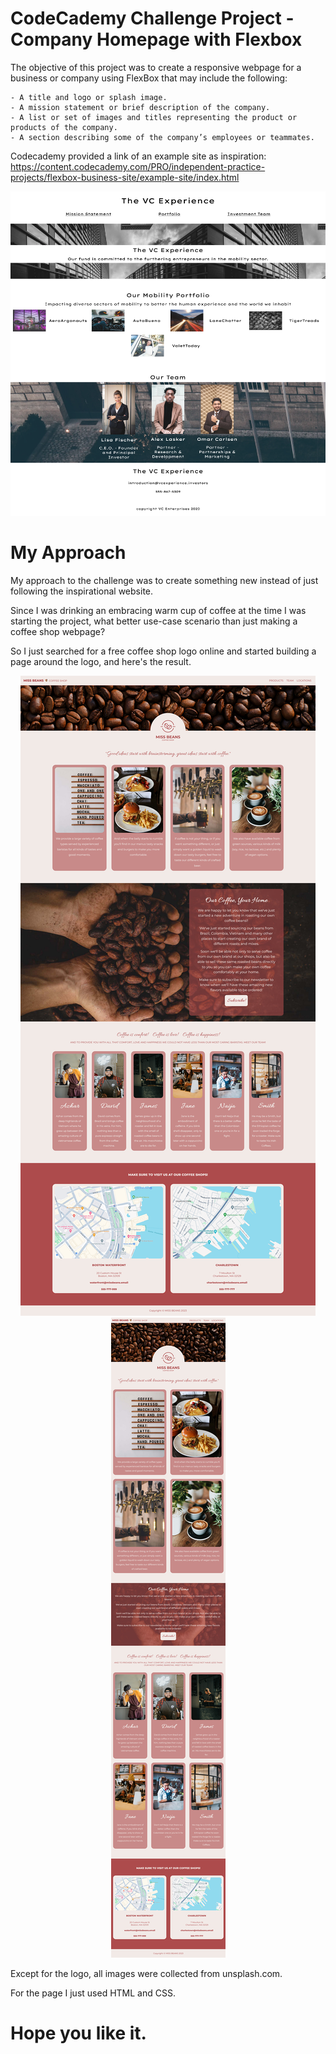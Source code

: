 # CodeCademy Challenge Project - Company Homepage with Flexbox

The objective of this project was to create a responsive webpage for a business or company using FlexBox that may include the following:

    - A title and logo or splash image.
    - A mission statement or brief description of the company.
    - A list or set of images and titles representing the product or products of the company.
    - A section describing some of the company’s employees or teammates.


Codecademy provided a link of an example site as inspiration:
https://content.codecademy.com/PRO/independent-practice-projects/flexbox-business-site/example-site/index.html

<p align="center">
  <img src="./resources/example.png" />
</p>


# My Approach

My approach to the challenge was to create something new instead of just following the inspirational website.

Since I was drinking an embracing warm cup of coffee at the time I was starting the project, what better use-case scenario than just making a coffee shop webpage?

So I just searched for a free coffee shop logo online and started building a page around the logo, and here's the result.

<p align="center">
  <img src="./resources/MissBeans_full.png" />
  <img src="./resources/MissBeans_tablet.png" />
</p>

Except for the logo, all images were collected from unsplash.com.

For the page I just used HTML and CSS.

# Hope you like it.

